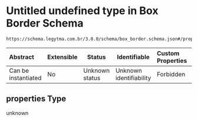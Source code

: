 # Untitled undefined type in Box Border Schema

```txt
https://schema.legytma.com.br/3.0.0/schema/box_border.schema.json#/properties
```




| Abstract            | Extensible | Status         | Identifiable            | Custom Properties | Additional Properties | Access Restrictions | Defined In                                                                          |
| :------------------ | ---------- | -------------- | ----------------------- | :---------------- | --------------------- | ------------------- | ----------------------------------------------------------------------------------- |
| Can be instantiated | No         | Unknown status | Unknown identifiability | Forbidden         | Allowed               | none                | [box_border.schema.json\*](../schema/box_border.schema.json) |

## properties Type

unknown
